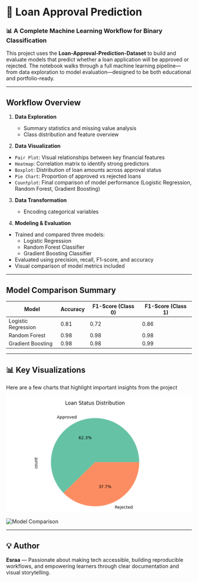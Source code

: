 # 🏦 Loan Approval Prediction  
### 📊 A Complete Machine Learning Workflow for Binary Classification

This project uses the **Loan-Approval-Prediction-Dataset** to build and evaluate models that predict whether a loan application will be approved or rejected. The notebook walks through a full machine learning pipeline—from data exploration to model evaluation—designed to be both educational and portfolio-ready.

---

##  Workflow Overview

1. **Data Exploration**  
   - Summary statistics and missing value analysis  
   - Class distribution and feature overview

2.  **Data Visualization**  
   - `Pair Plot`: Visual relationships between key financial features  
   - `Heatmap`: Correlation matrix to identify strong predictors  
   - `Boxplot`: Distribution of loan amounts across approval status  
   - `Pie Chart`: Proportion of approved vs rejected loans  
   - `Countplot`: Final comparison of model performance (Logistic Regression, Random Forest, Gradient Boosting)

3. **Data Transformation**  
   - Encoding categorical variables  

4.  **Modeling & Evaluation**  
   - Trained and compared three models:
     - Logistic Regression
     - Random Forest Classifier
     - Gradient Boosting Classifier  
   - Evaluated using precision, recall, F1-score, and accuracy  
   - Visual comparison of model metrics included

---

## Model Comparison Summary

| Model                  | Accuracy | F1-Score (Class 0) | F1-Score (Class 1) |
|------------------------|----------|--------------------|--------------------|
| Logistic Regression    | 0.81     | 0.72               | 0.86               |
| Random Forest          | 0.98     | 0.98               | 0.98               |
| Gradient Boosting      | 0.98     | 0.98               | 0.99               |

---

## 📊 Key Visualizations

Here are a few charts that highlight important insights from the project

![Heatmap](https://github.com/Esraa-MOhamed7/Loan-Approval-Prediction/blob/main/Loan%20Status%20Distibution.png) 


![Model Comparison](images/model_comparison.png)

---

## 💡 Author

**Esraa** — Passionate about making tech accessible, building reproducible workflows, and empowering learners through clear documentation and visual storytelling.
